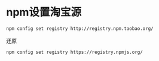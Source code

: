 # npm设置淘宝源

```bash
npm config set registry http://registry.npm.taobao.org/
```

还原

```bash
npm config set registry https://registry.npmjs.org/
```
